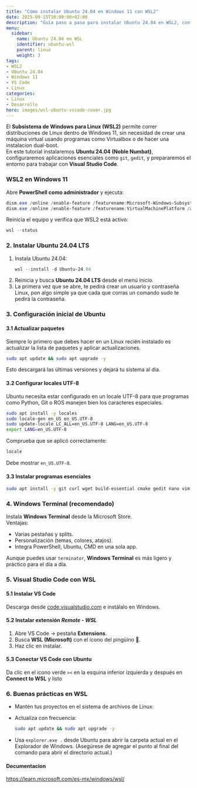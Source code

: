 ```yaml
---
title: "Cómo instalar Ubuntu 24.04 en Windows 11 con WSL2"
date: 2025-09-15T10:00:00+02:00
description: "Guía paso a paso para instalar Ubuntu 24.04 en WSL2, configurar aplicaciones esenciales y trabajar con Visual Studio Code en Windows 11."
menu:
  sidebar:
    name: Ubuntu 24.04 en WSL
    identifier: ubuntu-wsl
    parent: linux
    weight: 3
tags:
- WSL2
- Ubuntu 24.04
- Windows 11
- VS Code
- Linux
categories:
- Linux
- Desarrollo
hero: images/wsl-ubuntu-vscode-cover.jpg
---
```


El **Subsistema de Windows para Linux (WSL2)** permite correr distribuciones de Linux dentro de Windows 11, sin necesidad de crear una máquina virtual usando programas como Virtualbox o de hacer una instalacion dual-boot.  
En este tutorial instalaremos **Ubuntu 24.04 (Noble Numbat)**, configuraremos aplicaciones esenciales como `git`, `gedit`, y prepararemos el entorno para trabajar con **Visual Studio Code**.

### WSL2 en Windows 11

Abre **PowerShell como administrador** y ejecuta:
```powershell
dism.exe /online /enable-feature /featurename:Microsoft-Windows-Subsystem-Linux /all /norestart
dism.exe /online /enable-feature /featurename:VirtualMachinePlatform /all /norestart
```

Reinicia el equipo y verifica que WSL2 está activo:

```powershell
wsl --status
```
### 2. Instalar Ubuntu 24.04 LTS

1. Instala Ubuntu 24.04:
   ```powershell
   wsl --install -d Ubuntu-24.04
   ```
2. Reinicia y busca **Ubuntu 24.04 LTS** desde el menú inicio.  
3. La primera vez que se abre, te pedirá crear un usuario y contraseña Linux, pon algo simple ya que cada que corras un comando sudo te pedirá la contraseña.

### 3. Configuración inicial de Ubuntu

#### 3.1 Actualizar paquetes

Siempre lo primero que debes hacer en un Linux recién instalado es actualizar la lista de paquetes y aplicar actualizaciones. 

```bash
sudo apt update && sudo apt upgrade -y
```
Esto descargará las últimas versiones y dejará tu sistema al día.

#### 3.2 Configurar locales UTF-8

Ubuntu necesita estar configurado en un locale UTF-8 para que programas como Python, Git o ROS manejen bien los caracteres especiales.

```bash
sudo apt install -y locales
sudo locale-gen en_US en_US.UTF-8
sudo update-locale LC_ALL=en_US.UTF-8 LANG=en_US.UTF-8
export LANG=en_US.UTF-8
```

Comprueba que se aplicó correctamente:

```bash
locale
```
Debe mostrar `en_US.UTF-8`.

#### 3.3 Instalar programas esenciales
```bash
sudo apt install -y git curl wget build-essential cmake gedit nano vim htop unzip terminator
```

### 4. Windows Terminal (recomendado)

Instala **Windows Terminal** desde la Microsoft Store.  
Ventajas:
- Varias pestañas y splits.
- Personalización (temas, colores, atajos).
- Integra PowerShell, Ubuntu, CMD en una sola app.

Aunque puedes usar `terminator`, **Windows Terminal** es más ligero y práctico para el día a día.

### 5. Visual Studio Code con WSL

#### 5.1 Instalar VS Code
Descarga desde [code.visualstudio.com](https://code.visualstudio.com/) e instálalo en Windows.

#### 5.2 Instalar extensión *Remote - WSL*
1. Abre VS Code → pestaña **Extensions**.  
2. Busca **WSL (Microsoft)** con el ícono del pingüino 🐧.  
3. Haz clic en instalar.

#### 5.3 Conectar VS Code con Ubuntu
Da clic en el icono verde `><` en la esquina inferior izquierda y después en **Connect to WSL** y listo

### 6. Buenas prácticas en WSL

- Mantén tus proyectos en el sistema de archivos de Linux:  

- Actualiza con frecuencia:
  ```bash
  sudo apt update && sudo apt upgrade -y
  ```
- Usa `explorer.exe .` desde Ubuntu para abrir la carpeta actual en el Explorador de Windows. (Asegúrese de agregar el punto al final del comando para abrir el directorio actual.)


#### Documentacion

https://learn.microsoft.com/es-mx/windows/wsl/



